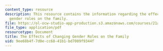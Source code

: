 ```yaml
---
content_type: resource
description: This resource contains the information regarding the effects of changing
  gender roles on the family.
file: https://ol-ocw-studio-app-production.s3.amazonaws.com/courses/21a-230j-the-contemporary-american-family-spring-2004/9ee68b4f7d0ecc6841b1bd7009f9344f_MIT21A_230JS04_10jakon.pdf
file_type: application/pdf
resourcetype: Document
title: The Effects of Changing Gender Roles on the Family
uid: 9ee68b4f-7d0e-cc68-41b1-bd7009f9344f
---
```

